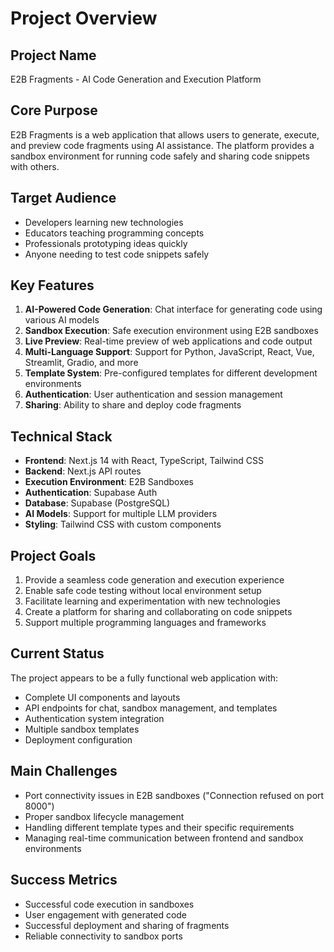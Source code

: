 # Project Overview

## Project Name
E2B Fragments - AI Code Generation and Execution Platform

## Core Purpose
E2B Fragments is a web application that allows users to generate, execute, and preview code fragments using AI assistance. The platform provides a sandbox environment for running code safely and sharing code snippets with others.

## Target Audience
- Developers learning new technologies
- Educators teaching programming concepts
- Professionals prototyping ideas quickly
- Anyone needing to test code snippets safely

## Key Features
1. **AI-Powered Code Generation**: Chat interface for generating code using various AI models
2. **Sandbox Execution**: Safe execution environment using E2B sandboxes
3. **Live Preview**: Real-time preview of web applications and code output
4. **Multi-Language Support**: Support for Python, JavaScript, React, Vue, Streamlit, Gradio, and more
5. **Template System**: Pre-configured templates for different development environments
6. **Authentication**: User authentication and session management
7. **Sharing**: Ability to share and deploy code fragments

## Technical Stack
- **Frontend**: Next.js 14 with React, TypeScript, Tailwind CSS
- **Backend**: Next.js API routes
- **Execution Environment**: E2B Sandboxes
- **Authentication**: Supabase Auth
- **Database**: Supabase (PostgreSQL)
- **AI Models**: Support for multiple LLM providers
- **Styling**: Tailwind CSS with custom components

## Project Goals
1. Provide a seamless code generation and execution experience
2. Enable safe code testing without local environment setup
3. Facilitate learning and experimentation with new technologies
4. Create a platform for sharing and collaborating on code snippets
5. Support multiple programming languages and frameworks

## Current Status
The project appears to be a fully functional web application with:
- Complete UI components and layouts
- API endpoints for chat, sandbox management, and templates
- Authentication system integration
- Multiple sandbox templates
- Deployment configuration

## Main Challenges
- Port connectivity issues in E2B sandboxes ("Connection refused on port 8000")
- Proper sandbox lifecycle management
- Handling different template types and their specific requirements
- Managing real-time communication between frontend and sandbox environments

## Success Metrics
- Successful code execution in sandboxes
- User engagement with generated code
- Successful deployment and sharing of fragments
- Reliable connectivity to sandbox ports
